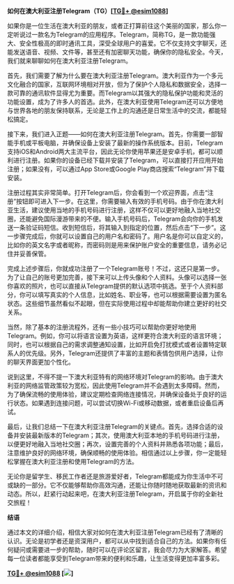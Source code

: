 **如何在澳大利亚注册Telegram（TG）[[TG💪+ @esim1088](https://t.me/s/esim1088)]**

如果你是一位生活在澳大利亚的朋友，或者正打算前往这个美丽的国家，那么你一定听说过一款名为Telegram的应用程序。Telegram，简称TG，是一款功能强大、安全性极高的即时通讯工具，深受全球用户的喜爱。它不仅支持文字聊天，还能发送语音、视频、文件等，甚至还有加密聊天功能，确保你的隐私安全。今天，我们就来聊聊如何在澳大利亚注册Telegram。

首先，我们需要了解为什么要在澳大利亚注册Telegram。澳大利亚作为一个多元文化融合的国家，互联网环境相对开放，但为了保护个人隐私和数据安全，选择一款可靠的通讯软件显得尤为重要。而Telegram以其强大的隐私保护功能和灵活的功能设置，成为了许多人的首选。此外，在澳大利亚使用Telegram还可以方便地与世界各地的朋友保持联系，无论是工作上的沟通还是日常生活中的交流，都能轻松搞定。

接下来，我们进入正题——如何在澳大利亚注册Telegram。首先，你需要一部智能手机或平板电脑，并确保设备上安装了最新的操作系统版本。目前，Telegram支持iOS和Android两大主流平台，因此无论你使用苹果还是安卓手机，都可以顺利进行注册。如果你的设备已经下载并安装了Telegram，可以直接打开应用开始注册；如果没有，可以通过App Store或Google Play商店搜索“Telegram”并下载安装。

注册过程其实非常简单。打开Telegram后，你会看到一个欢迎界面，点击“注册”按钮即可进入下一步。在这里，你需要输入有效的手机号码。由于你在澳大利亚生活，建议使用当地的手机号码进行注册，这样不仅可以更好地融入当地社交圈，还能避免国际漫游带来的不便。输入手机号码后，Telegram会向你的手机发送一条验证码短信。收到短信后，将其输入到指定的位置，然后点击“下一步”。这一步骤完成后，你就可以设置自己的用户名和密码了。用户名是你可以自定义的，比如你的英文名字或者昵称，而密码则是用来保护账户安全的重要信息，请务必记住并妥善保管。

完成上述步骤后，你就成功注册了一个Telegram账号！不过，这还只是第一步。为了让自己的账号更加完善，接下来可以上传头像和个人资料。头像可以选择一张你喜欢的照片，也可以直接从Telegram提供的默认选项中挑选。至于个人资料部分，你可以填写真实的个人信息，比如姓名、职业等，也可以根据需要设置为匿名状态。这些细节虽然看似不起眼，但在实际使用过程中却能帮助你建立更好的社交关系。

当然，除了基本的注册流程外，还有一些小技巧可以帮助你更好地使用Telegram。例如，你可以将语言设置为英语，这样更符合澳大利亚的语言环境；同时，也可以根据自己的需求调整通知设置，比如开启免打扰模式或者设置特定联系人的优先级。另外，Telegram还提供了丰富的主题和表情包供用户选择，让你的聊天界面更加个性化。

说到这里，不得不提一下澳大利亚特有的网络环境对Telegram的影响。由于澳大利亚的网络监管政策较为宽松，因此使用Telegram并不会遇到太多障碍。然而，为了确保流畅的使用体验，建议定期检查网络连接情况，并确保设备处于良好的运行状态。如果遇到连接问题，可以尝试切换Wi-Fi或移动数据，或者重启设备后再试。

最后，让我们总结一下在澳大利亚注册Telegram的关键点。首先，选择合适的设备并安装最新版本的Telegram；其次，使用澳大利亚本地的手机号码进行注册，以便更好地融入当地社交圈；再次，设置完善的个人资料并熟悉各项功能；最后，注意维护良好的网络环境，确保顺畅的使用体验。相信通过以上步骤，你一定能轻松掌握在澳大利亚注册和使用Telegram的方法。

无论你是留学生、移民工作者还是旅游爱好者，Telegram都能成为你生活中不可或缺的一部分。它不仅能够帮助你高效沟通，还能让你随时随地获取最新的资讯和动态。所以，赶紧行动起来吧，在澳大利亚注册Telegram，开启属于你的全新社交旅程！

**结语**

通过本文的详细介绍，相信大家对如何在澳大利亚注册Telegram已经有了清晰的认识。无论是初学者还是资深用户，都可以从中找到适合自己的方法。如果你有任何疑问或需要进一步的帮助，随时可以在评论区留言，我会尽力为大家解答。希望每一位读者都能享受到Telegram带来的便利和乐趣，让生活变得更加丰富多彩。

**[TG💪+ @esim1088](https://t.me/s/esim1088) [![](https://i.postimg.cc/4NQfJmqS/Snipaste-2025-05-13-00-14-12.png)]**